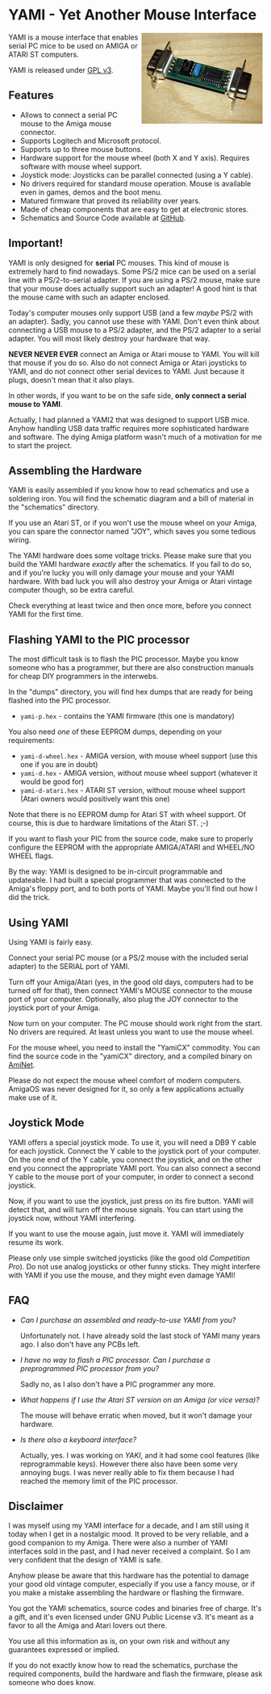
# YAMI - Yet Another Mouse Interface

<img style="float: right;" src="yami.jpg">

YAMI is a mouse interface that enables serial PC mice to be used on AMIGA or ATARI ST computers.

YAMI is released under [GPL v3](http://www.gnu.org/licenses/gpl.html).

## Features

* Allows to connect a serial PC mouse to the Amiga mouse connector.
* Supports Logitech and Microsoft protocol.
* Supports up to three mouse buttons.
* Hardware support for the mouse wheel (both X and Y axis). Requires software with mouse wheel support.
* Joystick mode: Joysticks can be parallel connected (using a Y cable).
* No drivers required for standard mouse operation. Mouse is available even in games, demos and the boot menu.
* Matured firmware that proved its reliability over years.
* Made of cheap components that are easy to get at electronic stores.
* Schematics and Source Code available at [GitHub](https://github.com/shred/yami).

## Important!

YAMI is only designed for **serial** PC mouses. This kind of mouse is extremely hard to find nowadays. Some PS/2 mice can be used on a serial line with a PS/2-to-serial adapter. If you are using a PS/2 mouse, make sure that your mouse does actually support such an adapter! A good hint is that the mouse came with such an adapter enclosed.

Today's computer mouses only support USB (and a few *maybe* PS/2 with an adapter). Sadly, you cannot use these with YAMI. Don't even think about connecting a USB mouse to a PS/2 adapter, and the PS/2 adapter to a serial adapter. You will most likely destroy your hardware that way.

**NEVER NEVER EVER** connect an Amiga or Atari mouse to YAMI. You will kill that mouse if you do so. Also do not connect Amiga or Atari joysticks to YAMI, and do not connect other serial devices to YAMI. Just because it plugs, doesn't mean that it also plays.

In other words, if you want to be on the safe side, **only connect a serial mouse to YAMI**.

Actually, I had planned a YAMI2 that was designed to support USB mice. Anyhow handling USB data traffic requires more sophisticated hardware and software. The dying Amiga platform wasn't much of a motivation for me to start the project.

## Assembling the Hardware

YAMI is easily assembled if you know how to read schematics and use a soldering iron. You will find the schematic diagram and a bill of material in the "schematics" directory.

If you use an Atari ST, or if you won't use the mouse wheel on your Amiga, you can spare the connector named "JOY", which saves you some tedious wiring.

The YAMI hardware does some voltage tricks. Please make sure that you build the YAMI hardware *exactly* after the schematics. If you fail to do so, and if you're lucky you will only damage your mouse and your YAMI hardware. With bad luck you will also destroy your Amiga or Atari vintage computer though, so be extra careful.

Check everything at least twice and then once more, before you connect YAMI for the first time.

## Flashing YAMI to the PIC processor

The most difficult task is to flash the PIC processor. Maybe you know someone who has a programmer, but there are also construction manuals for cheap DIY programmers in the interwebs.

In the "dumps" directory, you will find hex dumps that are ready for being flashed into the PIC processor.

* `yami-p.hex` - contains the YAMI firmware (this one is mandatory)

You also need *one* of these EEPROM dumps, depending on your requirements:

* `yami-d-wheel.hex` - AMIGA version, with mouse wheel support (use this one if you are in doubt)
* `yami-d.hex` - AMIGA version, without mouse wheel support (whatever it would be good for)
* `yami-d-atari.hex` - ATARI ST version, without mouse wheel support (Atari owners would positively want this one)

Note that there is no EEPROM dump for Atari ST with wheel support. Of course, this is due to hardware limitations of the Atari ST. ;-)

If you want to flash your PIC from the source code, make sure to properly configure the EEPROM with the appropriate AMIGA/ATARI and WHEEL/NO WHEEL flags.

By the way: YAMI is designed to be in-circuit programmable and updateable. I had built a special programmer that was connected to the Amiga's floppy port, and to both ports of YAMI. Maybe you'll find out how I did the trick.

## Using YAMI

Using YAMI is fairly easy.

Connect your serial PC mouse (or a PS/2 mouse with the included serial adapter) to the SERIAL port of YAMI.

Turn off your Amiga/Atari (yes, in the good old days, computers had to be turned off for that), then connect YAMI's MOUSE connector to the mouse port of your computer. Optionally, also plug the JOY connector to the
joystick port of your Amiga.

Now turn on your computer. The PC mouse should work right from the start. No drivers are required. At least unless you want to use the mouse wheel.

For the mouse wheel, you need to install the "YamiCX" commodity. You can find the source code in the "yamiCX" directory, and a compiled binary on [AmiNet](http://aminet.net/package/util/mouse/yamiCX).

Please do not expect the mouse wheel comfort of modern computers. AmigaOS was never designed for it, so only a few applications actually make use of it.

## Joystick Mode

YAMI offers a special joystick mode. To use it, you will need a DB9 Y cable for each joystick. Connect the Y cable to the joystick port of your computer. On the one end of the Y cable, you connect the joystick, and on the other end you connect the appropriate YAMI port. You can also connect a second Y cable to the mouse port of your computer, in order to connect a second joystick.

Now, if you want to use the joystick, just press on its fire button. YAMI will detect that, and will turn off the mouse signals. You can start using the joystick now, without YAMI interfering.

If you want to use the mouse again, just move it. YAMI will immediately resume its work.

Please only use simple switched joysticks (like the good old _Competition Pro_). Do not use analog joysticks or other funny sticks. They might interfere with YAMI if you use the mouse, and they might even damage YAMI!

## FAQ

* _Can I purchase an assembled and ready-to-use YAMI from you?_

  Unfortunately not. I have already sold the last stock of YAMI many years ago. I also don't have any PCBs left.

* _I have no way to flash a PIC processor. Can I purchase a preprogrammed PIC processor from you?_

  Sadly no, as I also don't have a PIC programmer any more.

* _What happens if I use the Atari ST version on an Amiga (or vice versa)?_

  The mouse will behave erratic when moved, but it won't damage your hardware.

* _Is there also a keyboard interface?_

  Actually, yes. I was working on _YAKI_, and it had some cool features (like reprogrammable keys). However there also have been some very annoying bugs. I was never really able to fix them because I had reached the memory limit of the PIC processor.

## Disclaimer

I was myself using my YAMI interface for a decade, and I am still using it today when I get in a nostalgic mood. It proved to be very reliable, and a good companion to my Amiga. There were also a number of YAMI interfaces sold in the past, and I had never received a complaint. So I am very confident that the design of YAMI is safe.

Anyhow please be aware that this hardware has the potential to damage your good old vintage computer, especially if you use a fancy mouse, or if you make a mistake assembling the hardware or flashing the firmware.

You got the YAMI schematics, source codes and binaries free of charge. It's a gift, and it's even licensed under GNU Public License v3. It's meant as a favor to all the Amiga and Atari lovers out there.

You use all this information as is, on your own risk and without any guarantees expressed or implied.

If you do not exactly know how to read the schematics, purchase the required components, build the hardware and flash the firmware, please ask someone who does know.

